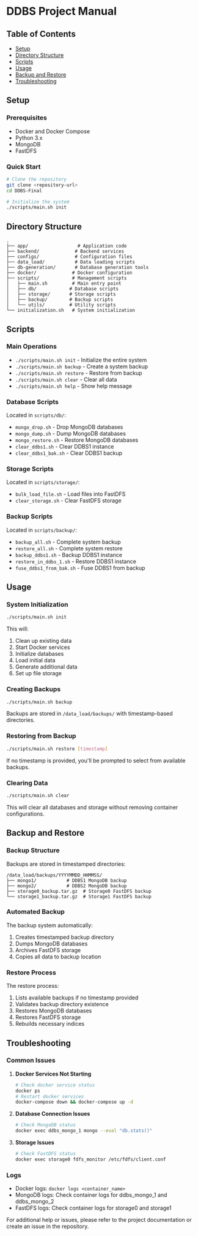 # DDBS Project Manual

## Table of Contents
- [Setup](#setup)
- [Directory Structure](#directory-structure)
- [Scripts](#scripts)
- [Usage](#usage)
- [Backup and Restore](#backup-and-restore)
- [Troubleshooting](#troubleshooting)

## Setup

### Prerequisites
- Docker and Docker Compose
- Python 3.x
- MongoDB
- FastDFS

### Quick Start
```bash
# Clone the repository
git clone <repository-url>
cd DDBS-Final

# Initialize the system
./scripts/main.sh init
```

## Directory Structure
```
.
├── app/                  # Application code
├── backend/             # Backend services
├── configs/             # Configuration files
├── data_load/           # Data loading scripts
├── db-generation/       # Database generation tools
├── docker/             # Docker configuration
├── scripts/            # Management scripts
│   ├── main.sh         # Main entry point
│   ├── db/            # Database scripts
│   ├── storage/       # Storage scripts
│   ├── backup/        # Backup scripts
│   └── utils/         # Utility scripts
└── initialization.sh   # System initialization
```

## Scripts

### Main Operations
- `./scripts/main.sh init` - Initialize the entire system
- `./scripts/main.sh backup` - Create a system backup
- `./scripts/main.sh restore` - Restore from backup
- `./scripts/main.sh clear` - Clear all data
- `./scripts/main.sh help` - Show help message

### Database Scripts
Located in `scripts/db/`:
- `mongo_drop.sh` - Drop MongoDB databases
- `mongo_dump.sh` - Dump MongoDB databases
- `mongo_restore.sh` - Restore MongoDB databases
- `clear_ddbs1.sh` - Clear DDBS1 instance
- `clear_ddbs1_bak.sh` - Clear DDBS1 backup

### Storage Scripts
Located in `scripts/storage/`:
- `bulk_load_file.sh` - Load files into FastDFS
- `clear_storage.sh` - Clear FastDFS storage

### Backup Scripts
Located in `scripts/backup/`:
- `backup_all.sh` - Complete system backup
- `restore_all.sh` - Complete system restore
- `backup_ddbs1.sh` - Backup DDBS1 instance
- `restore_in_ddbs_1.sh` - Restore DDBS1 instance
- `fuse_ddbs1_from_bak.sh` - Fuse DDBS1 from backup

## Usage

### System Initialization
```bash
./scripts/main.sh init
```
This will:
1. Clean up existing data
2. Start Docker services
3. Initialize databases
4. Load initial data
5. Generate additional data
6. Set up file storage

### Creating Backups
```bash
./scripts/main.sh backup
```
Backups are stored in `/data_load/backups/` with timestamp-based directories.

### Restoring from Backup
```bash
./scripts/main.sh restore [timestamp]
```
If no timestamp is provided, you'll be prompted to select from available backups.

### Clearing Data
```bash
./scripts/main.sh clear
```
This will clear all databases and storage without removing container configurations.

## Backup and Restore

### Backup Structure
Backups are stored in timestamped directories:
```
/data_load/backups/YYYYMMDD_HHMMSS/
├── mongo1/           # DDBS1 MongoDB backup
├── mongo2/           # DDBS2 MongoDB backup
├── storage0_backup.tar.gz  # Storage0 FastDFS backup
└── storage1_backup.tar.gz  # Storage1 FastDFS backup
```

### Automated Backup
The backup system automatically:
1. Creates timestamped backup directory
2. Dumps MongoDB databases
3. Archives FastDFS storage
4. Copies all data to backup location

### Restore Process
The restore process:
1. Lists available backups if no timestamp provided
2. Validates backup directory existence
3. Restores MongoDB databases
4. Restores FastDFS storage
5. Rebuilds necessary indices

## Troubleshooting

### Common Issues

1. **Docker Services Not Starting**
   ```bash
   # Check docker service status
   docker ps
   # Restart docker services
   docker-compose down && docker-compose up -d
   ```

2. **Database Connection Issues**
   ```bash
   # Check MongoDB status
   docker exec ddbs_mongo_1 mongo --eval "db.stats()"
   ```

3. **Storage Issues**
   ```bash
   # Check FastDFS status
   docker exec storage0 fdfs_monitor /etc/fdfs/client.conf
   ```

### Logs
- Docker logs: `docker logs <container_name>`
- MongoDB logs: Check container logs for ddbs_mongo_1 and ddbs_mongo_2
- FastDFS logs: Check container logs for storage0 and storage1

For additional help or issues, please refer to the project documentation or create an issue in the repository. 
